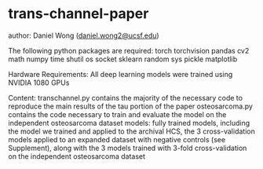 # trans-channel-paper
author: Daniel Wong (daniel.wong2@ucsf.edu)

The following python packages are required: 
torch 
torchvision
pandas
cv2
math
numpy
time 
shutil
os
socket
sklearn 
random
sys
pickle
matplotlib

Hardware Requirements:
All deep learning models were trained using NVIDIA 1080 GPUs

Content:
transchannel.py contains the majority of the necessary code to reproduce the main results of the tau portion of the paper
osteosarcoma.py contains the code necessary to train and evaluate the model on the independent osteosarcoma dataset
models:
fully trained models, including the model we trained and applied to the archival HCS, the 3 cross-validation models applied to an expanded dataset with negative controls (see Supplement), along with the 3 models trained with 3-fold cross-validation on the independent osteosarcoma dataset 



